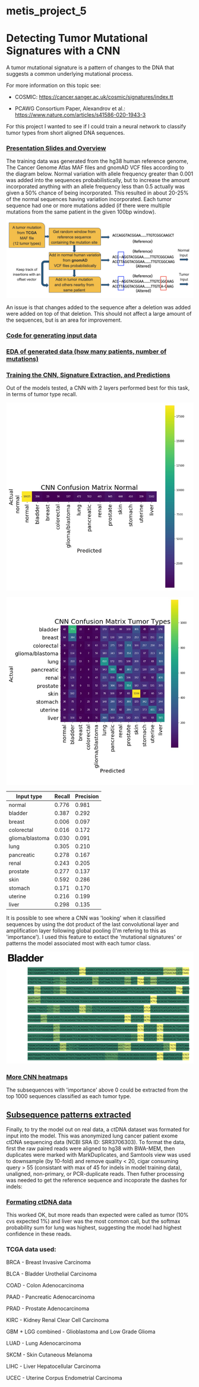 # metis_project_5
# Detecting Tumor Mutational Signatures with a CNN

A tumor mutational signature is a pattern of changes to the DNA that suggests a common underlying mutational process. 

For more information on this topic see: 

- COSMIC: https://cancer.sanger.ac.uk/cosmic/signatures/index.tt 

- PCAWG Consortium Paper, Alexandrov et al.: https://www.nature.com/articles/s41586-020-1943-3

For this project I wanted to see if I could train a neural network to classify tumor types from short aligned DNA sequences. 

### [Presentation Slides and Overview](https://github.com/Beth526/metis_project_5/blob/main/Presentation.pdf)

The training data was generated from the hg38 human reference genome, The Cancer Genome Atlas MAF files and gnomAD VCF files according to the diagram below. Normal variation with allele frequency greater than 0.001 was added into the sequences probabilistically, but to increase the amount incorporated anything with an allele frequency less than 0.5 actually was given a 50% chance of being incorporated. This resulted in about 20-25% of the normal sequences having variation incorporated. Each tumor sequence had one or more mutations added (if there were multiple mutations from the same patient in the given 100bp window).

![Alignment generation](https://github.com/Beth526/metis_project_5/blob/main/generating_input.jpg)

An issue is that changes added to the sequence after a deletion was added were added on top of that deletion. This should not affect a large amount of the sequences, but is an area for improvement. 

### [Code for generating input data](https://github.com/Beth526/metis_project_5/blob/main/reads_generator.ipynb)

### [EDA of generated data (how many patients, number of mutations)](https://github.com/Beth526/metis_project_5/blob/main/preprocessing.ipynb)

### [Training the CNN, Signature Extraction, and Predictions](https://github.com/Beth526/metis_project_5/blob/main/Simple_CNN.ipynb)

Out of the models tested, a CNN with 2 layers performed best for this task, in terms of tumor type recall.

![Predictions on Normal Test Data](https://github.com/Beth526/metis_project_5/blob/main/more_filters_confusion_normal.jpg)

![Predictions on Tumor Test Data](https://github.com/Beth526/metis_project_5/blob/main/more_filters_confusion.jpg)

Input type | Recall | Precision
------------ | ------------- |  ------------- 
normal  | 0.776 | 0.981
bladder | 0.387 | 0.292
breast | 0.006 | 0.097
colorectal | 0.016 | 0.172
glioma/blastoma | 0.030 | 0.091
lung | 0.305 | 0.210
pancreatic | 0.278 | 0.167
renal | 0.243 | 0.205
prostate | 0.277 | 0.137
skin | 0.592 | 0.286
stomach | 0.171 | 0.170
uterine | 0.216 | 0.199
liver | 0.298 | 0.135

It is possible to see where a CNN was 'looking' when it classified sequences by using the dot product of the last convolutional layer and amplification layer following global pooling (I'm refering to this as 'importance'). I used this feature to extact the 'mutational signatures' or patterns the model associated most with each tumor class.

![Example of CNN heatmp](https://github.com/Beth526/metis_project_5/blob/main/heatmap_example.jpg)

### [More CNN heatmaps](https://github.com/Beth526/metis_project_5/blob/main/CNN_heatmaps.pdf)

The subsequences with 'importance' above 0 could be extracted from the top 1000 sequences classified as each tumor type. 

## [Subsequence patterns extracted](https://github.com/Beth526/metis_project_5/blob/main/Subsequences_important_in_classification.ipynb)

Finally, to try the model out on real data, a ctDNA dataset was formated for input into the model. This was anonymized lung cancer patient exome ctDNA sequencing data (NCBI SRA ID: SRR3706303). To format the data, first the raw paired reads were aligned to hg38 with BWA-MEM, then duplicates were marked with MarkDuplicates, and Samtools view was used to downsample (by 10-fold) and remove quality < 20, cigar consuming query > 55 (consistant with max of 45 for indels in model training data), unaligned, non-primary, or PCR-duplicate reads. Then futher processing was needed to get the reference sequence and incoporate the dashes for indels:

### [Formating ctDNA data](https://github.com/Beth526/metis_project_5/blob/main/ctDNA_seq_formatting.ipynb)

This worked OK, but more reads than expected were called as tumor (10% cvs expected 1%) and liver was the most common call, but the softmax probability sum for lung was highest, suggesting the model had highest confidence in these reads.



### TCGA data used:

BRCA - Breast Invasive Carcinoma

BLCA - Bladder Urothelial Carcinoma

COAD - Colon Adenocarcinoma

PAAD - Pancreatic Adenocarcinoma

PRAD - Prostate Adenocarcinoma

KIRC - Kidney Renal Clear Cell Carcinoma

GBM + LGG combined - Glioblastoma and Low Grade Glioma

LUAD - Lung Adenocarcinoma

SKCM - Skin Cutaneous Melanoma

LIHC - Liver Hepatocellular Carcinoma

UCEC - Uterine Corpus Endometrial Carcinoma


